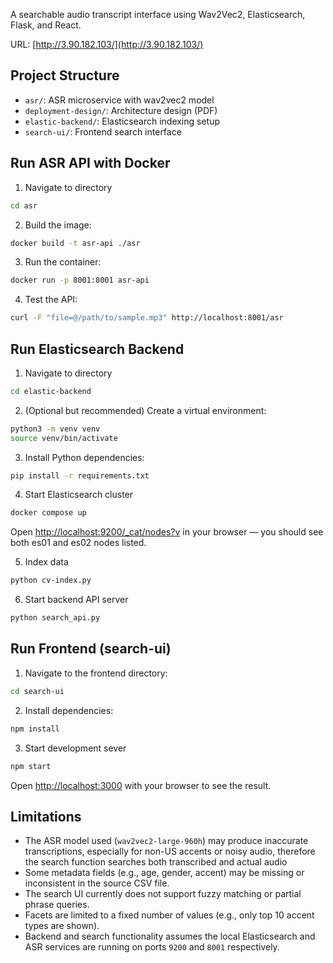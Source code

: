 A searchable audio transcript interface using Wav2Vec2, Elasticsearch, Flask, and React.

URL: [http://3.90.182.103/](http://3.90.182.103/)

## Project Structure

- `asr/`: ASR microservice with wav2vec2 model
- `deployment-design/`: Architecture design (PDF)
- `elastic-backend/`: Elasticsearch indexing setup
- `search-ui/`: Frontend search interface


## Run ASR API with Docker
1. Navigate to directory
```bash 
cd asr
```
2. Build the image:
```bash
docker build -t asr-api ./asr
```
3. Run the container:
```bash
docker run -p 8001:8001 asr-api
```
4. Test the API:
```bash
curl -F "file=@/path/to/sample.mp3" http://localhost:8001/asr
```

## Run Elasticsearch Backend
1. Navigate to directory
```bash 
cd elastic-backend
```

2. (Optional but recommended) Create a virtual environment:
```bash
python3 -m venv venv
source venv/bin/activate
```

3. Install Python dependencies:
```bash
pip install -r requirements.txt
```

4. Start Elasticsearch cluster
```bash
docker compose up
```
Open [http://localhost:9200/_cat/nodes?v](http://localhost:9200/_cat/nodes?v) in your browser — you should see both es01 and es02 nodes listed.

5. Index data
```bash
python cv-index.py
```

6. Start backend API server
```bash
python search_api.py
```

## Run Frontend (search-ui)

1. Navigate to the frontend directory:
```bash
cd search-ui
```

2. Install dependencies:
```bash
npm install
```

3. Start development sever
```bash
npm start
```
Open [http://localhost:3000](http://localhost:3000) with your browser to see the result.

## Limitations

- The ASR model used (`wav2vec2-large-960h`) may produce inaccurate transcriptions, especially for non-US accents or noisy audio, therefore the search function searches both transcribed and actual audio
- Some metadata fields (e.g., age, gender, accent) may be missing or inconsistent in the source CSV file.
- The search UI currently does not support fuzzy matching or partial phrase queries.
- Facets are limited to a fixed number of values (e.g., only top 10 accent types are shown).
- Backend and search functionality assumes the local Elasticsearch and ASR services are running on ports `9200` and `8001` respectively.
